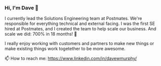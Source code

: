 ### Hi, I'm Dave 👋

I currently lead the Solutions Engineering team at Postmates.  We're responsible for everything technical and external facing.  I was the first SE hired at Postmates, and I created the team to help scale our business.  And scale we did: 700% in 18 months! 🚀

I really enjoy working with customers and partners to make new things or make existing things work togetether to be more awesome.

📫 How to reach me: https://www.linkedin.com/in/davewmurphy/

